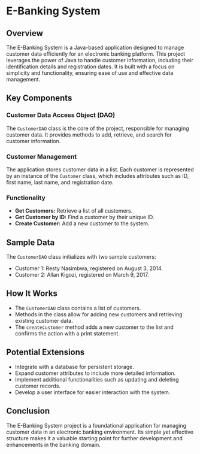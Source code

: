 # E-Banking System

## Overview
The E-Banking System is a Java-based application designed to manage customer data efficiently for an electronic banking platform. This project leverages the power of Java to handle customer information, including their identification details and registration dates. It is built with a focus on simplicity and functionality, ensuring ease of use and effective data management.

## Key Components

### Customer Data Access Object (DAO)
The `CustomerDAO` class is the core of the project, responsible for managing customer data. It provides methods to add, retrieve, and search for customer information.

### Customer Management
The application stores customer data in a list. Each customer is represented by an instance of the `Customer` class, which includes attributes such as ID, first name, last name, and registration date.

### Functionality
- **Get Customers:** Retrieve a list of all customers.
- **Get Customer by ID:** Find a customer by their unique ID.
- **Create Customer:** Add a new customer to the system.

## Sample Data
The `CustomerDAO` class initializes with two sample customers:
- Customer 1: Resty Nasimbwa, registered on August 3, 2014.
- Customer 2: Allan Kigozi, registered on March 9, 2017.

## How It Works
- The `CustomerDAO` class contains a list of customers.
- Methods in the class allow for adding new customers and retrieving existing customer data.
- The `createCustomer` method adds a new customer to the list and confirms the action with a print statement.

## Potential Extensions
- Integrate with a database for persistent storage.
- Expand customer attributes to include more detailed information.
- Implement additional functionalities such as updating and deleting customer records.
- Develop a user interface for easier interaction with the system.

## Conclusion
The E-Banking System project is a foundational application for managing customer data in an electronic banking environment. Its simple yet effective structure makes it a valuable starting point for further development and enhancements in the banking domain.
